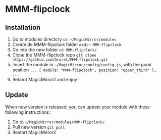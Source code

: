 # MMM-flipclock

## Installation
1. Go to modules directory
`cd ~/MagicMirror/modules`
2. Create de MMM-flipclock folder
`mkdir MMM-flipclock`
3. Go into the new folder
`cd MMM-flipclock/`
4. Clone the MMM-flipclock repo
`git clone https://github.com/Grorel/MMM-flipclock.git`
5. Insert the module in `~/MagicMirror/config/config.js`, with the good position
`
...
{
	module: "MMM-flipclock",
    position: "upper_third"
},
...
`
6. Reboot MagicMirror2 and enjoy !

## Update
When new version is released, you can update your module with these following instructions :
1. Go to `~/MagicMirror/modules/MMM-flipclock/`
2. Pull new version
`git pull`
3. Restart MagicMirror2





